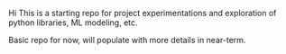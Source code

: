 Hi This is a starting repo for project experimentations and exploration of python libraries, ML modeling, etc.

Basic repo for now, will populate with more details in near-term.